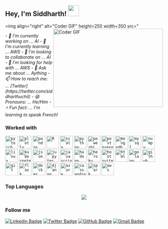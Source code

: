 ## Hey, I'm Siddharth! <img src="https://raw.githubusercontent.com/TheDudeThatCode/TheDudeThatCode/master/Assets/Hi.gif" width=35 height=35>

<img align="right" alt="Coder GIF" height=250 width=350 src="<img align="right" alt="Coder GIF" height=250 width=350 src="https://media.giphy.com/media/Cc2lafq8xjgu4/giphy.gif" />

<em>
- 🔭 I’m currently working on ... AI
- 🌱 I’m currently learning ... AWS
- 👯 I’m looking to collaborate on ... AI 
- 🤔 I’m looking for help with ... AWS
- 💬 Ask me about ... Aything
- 📫 How to reach me: ... [Twitter](https://twitter.com/siddharthuchil)
- 😄 Pronouns: ... He/Him
- ⚡ Fun fact: ... I'm learning to speak French!
</em>


### Worked with 

<code><img height="40" src="https://www.vectorlogo.zone/logos/pytorch/pytorch-ar21.svg" title="pytorch"></code>
<code><img height="40" src="https://www.vectorlogo.zone/logos/plot_ly/plot_ly-ar21.svg" title="plotly"></code>
<code><img height="40" src="https://www.vectorlogo.zone/logos/usepanda/usepanda-ar21.svg" title="pandas"></code>
<code><img height="40" src="https://www.vectorlogo.zone/logos/r-project/r-project-ar21.svg" title="R"></code>
<code><img height="40" src="https://www.vectorlogo.zone/logos/scala-lang/scala-lang-ar21.svg" title="scala"></code>
<code><img height="40" src="https://www.vectorlogo.zone/logos/python/python-ar21.svg" title="python"></code>
<code><img height="40" src="https://www.vectorlogo.zone/logos/microsoft_powerbi/microsoft_powerbi-ar21.svg" title="powerbi"></code>
<code><img height="40" src="https://www.vectorlogo.zone/logos/postgresql/postgresql-ar21.svg" title="postgresql"></code>
<code><img height="40" src="https://www.vectorlogo.zone/logos/mongodb/mongodb-ar21.svg" title="mongodb"></code>
<code><img height="40" src="https://www.vectorlogo.zone/logos/mysql/mysql-ar21.svg" title="mysql"></code>
<code><img height="40" src="https://www.vectorlogo.zone/logos/numpy/numpy-ar21.svg" title="numpy"></code>
<code><img height="40" src="https://www.vectorlogo.zone/logos/linux/linux-ar21.svg" title="linux"></code>
<code><img height="40" src="https://www.vectorlogo.zone/logos/kubernetes/kubernetes-ar21.svg" title="kubernetes"></code>
<code><img height="40" src="https://www.vectorlogo.zone/logos/json/json-ar21.svg" title="json"></code>
<code><img height="40" src="https://www.vectorlogo.zone/logos/jupyter/jupyter-ar21.svg" title="jupyter"></code>
<code><img height="40" src="https://www.vectorlogo.zone/logos/javascript/javascript-ar21.svg" title="javascript"></code>
<code><img height="40" src="https://www.vectorlogo.zone/logos/apache_hadoop/apache_hadoop-ar21.svg" title="hadoop"></code>
<code><img height="40" src="https://www.vectorlogo.zone/logos/heroku/heroku-ar21.svg" title="heroku"></code>
<code><img height="40" src="https://www.vectorlogo.zone/logos/hootsuite/hootsuite-ar21.svg" title="hootsuite"></code>
<code><img height="40" src="https://www.vectorlogo.zone/logos/w3_html5/w3_html5-ar21.svg" title="html"></code>
<code><img height="40" src="https://www.vectorlogo.zone/logos/golang/golang-horizontal.svg" title="golang"></code>
<code><img height="40" src="https://www.vectorlogo.zone/logos/github/github-ar21.svg" title="github"></code>
<code><img height="40" src="https://www.vectorlogo.zone/logos/git-scm/git-scm-ar21.svg" title="git"></code>
<code><img height="40" src="https://www.vectorlogo.zone/logos/pocoo_flask/pocoo_flask-ar21.svg" title="flask"></code>
<code><img height="40" src="https://www.vectorlogo.zone/logos/docker/docker-ar21.svg" title="docker"></code>
<code><img height="40" src="https://www.vectorlogo.zone/logos/djangoproject/djangoproject-ar21.svg" title="django"></code>
<code><img height="40" src="https://www.vectorlogo.zone/logos/microsoft_azure/microsoft_azure-ar21.svg" title="azure"></code>
<code><img height="40" src="https://www.vectorlogo.zone/logos/apache_cassandra/apache_cassandra-ar21.svg" title="cassandra"></code>
<code><img height="40" src="https://www.vectorlogo.zone/logos/apache_spark/apache_spark-ar21.svg" title="spark"></code>
<code><img height="40" src="https://www.vectorlogo.zone/logos/amazon_aws/amazon_aws-ar21.svg" title="aws"></code>



### Top Languages

<p align="center">
<a href = "https://github.com/SiddharthUchil">
  <img src="https://github-readme-stats-aj8vj7k8x.vercel.app/api/top-langs/?username=SiddharthUchil&layout=compact&title_color=ffc857&icon_color=8ac926&text_color=daf7dc&bg_color=151515&card_width=400">
</a>
</p>


### Follow me

[![Linkedin Badge](https://img.shields.io/badge/-Siddharth%20U-blue?style=flat-circle&logo=Linkedin&logoColor=white&link=https://https://www.linkedin.com/in/siddharthuchil/)](https://www.linkedin.com/in/siddharthuchil/) [![Twitter Badge](https://img.shields.io/badge/-siddharthuchil-blue?style=flat-circle&labelColor=1ca0f1&logo=twitter&logoColor=white&link=https://twitter.com/siddharthuchil)](https://twitter.com/siddharthuchil) [![GitHub Badge](https://img.shields.io/badge/-Siddharth%20U-24292e?style=flat-circle&labelColor=24292e&logo=github&logoColor=white&link=https://github.com/SiddharthUchil)](https://github.com/SiddharthUchil) [![Gmail Badge](https://img.shields.io/badge/-siddharth.uchil-red?style=flat-circle&labelColor=d54b3d&logo=gmail&logoColor=white&link=mailto:siddharth.uchil@gmail.com)](mailto:siddharth.uchil@gmail.com)

